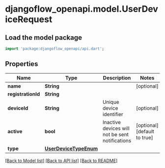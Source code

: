 # djangoflow_openapi.model.UserDeviceRequest

## Load the model package
```dart
import 'package:djangoflow_openapi/api.dart';
```

## Properties
Name | Type | Description | Notes
------------ | ------------- | ------------- | -------------
**name** | **String** |  | [optional] 
**registrationId** | **String** |  | 
**deviceId** | **String** | Unique device identifier | [optional] 
**active** | **bool** | Inactive devices will not be sent notifications | [optional] [default to true]
**type** | [**UserDeviceTypeEnum**](UserDeviceTypeEnum.md) |  | 

[[Back to Model list]](../README.md#documentation-for-models) [[Back to API list]](../README.md#documentation-for-api-endpoints) [[Back to README]](../README.md)


